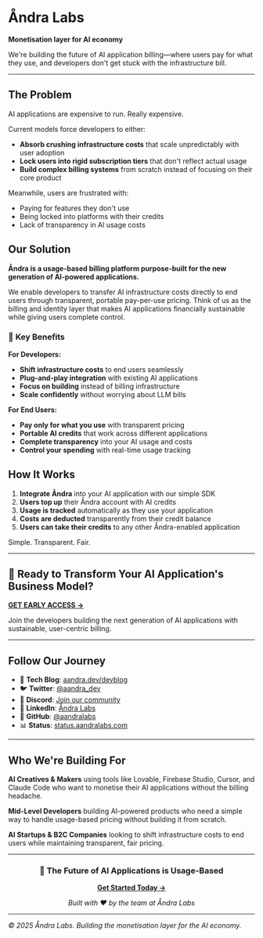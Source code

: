 # Åndra Labs

**Monetisation layer for AI economy**

We're building the future of AI application billing—where users pay for what they use, and developers don't get stuck with the infrastructure bill.

---

## The Problem

AI applications are expensive to run. Really expensive.

Current models force developers to either:
- **Absorb crushing infrastructure costs** that scale unpredictably with user adoption
- **Lock users into rigid subscription tiers** that don't reflect actual usage
- **Build complex billing systems** from scratch instead of focusing on their core product

Meanwhile, users are frustrated with:
- Paying for features they don't use
- Being locked into platforms with their credits
- Lack of transparency in AI usage costs

## Our Solution

**Åndra is a usage-based billing platform purpose-built for the new generation of AI-powered applications.**

We enable developers to transfer AI infrastructure costs directly to end users through transparent, portable pay-per-use pricing. Think of us as the billing and identity layer that makes AI applications financially sustainable while giving users complete control.

### 🎯 **Key Benefits**

**For Developers:**
- **Shift infrastructure costs** to end users seamlessly
- **Plug-and-play integration** with existing AI applications
- **Focus on building** instead of billing infrastructure
- **Scale confidently** without worrying about LLM bills

**For End Users:**
- **Pay only for what you use** with transparent pricing
- **Portable AI credits** that work across different applications
- **Complete transparency** into your AI usage and costs
- **Control your spending** with real-time usage tracking

## How It Works

1. **Integrate Åndra** into your AI application with our simple SDK
2. **Users top up** their Åndra account with AI credits
3. **Usage is tracked** automatically as they use your application
4. **Costs are deducted** transparently from their credit balance
5. **Users can take their credits** to any other Åndra-enabled application

Simple. Transparent. Fair.

---

## 🚀 Ready to Transform Your AI Application's Business Model?

**[GET EARLY ACCESS →](https://aandra.dev/)**

Join the developers building the next generation of AI applications with sustainable, user-centric billing.

---

## Follow Our Journey

- 📖 **Tech Blog**: [aandra.dev/devblog](https://aandra.dev/devblog/en/)
- 🐦 **Twitter**: [@aandra_dev](https://x.com/aandra_dev)
- 💬 **Discord**: [Join our community](https://discord.com/invite/TNXPwvHNFp)
- 💼 **LinkedIn**: [Åndra Labs](https://www.linkedin.com/company/aandralabs)
- 🔧 **GitHub**: [@aandralabs](https://github.com/aandralabs)
- 📊 **Status**: [status.aandralabs.com](https://status.aandralabs.com)

---

## Who We're Building For

**AI Creatives & Makers** using tools like Lovable, Firebase Studio, Cursor, and Claude Code who want to monetise their AI applications without the billing headache.

**Mid-Level Developers** building AI-powered products who need a simple way to handle usage-based pricing without building it from scratch.

**AI Startups & B2C Companies** looking to shift infrastructure costs to end users while maintaining transparent, fair pricing.

---

<div align="center">

### 🌟 **The Future of AI Applications is Usage-Based**

**[Get Started Today →](https://aandra.dev/)**

*Built with ❤️ by the team at Åndra Labs*

</div>

---

*© 2025 Åndra Labs. Building the monetisation layer for the AI economy.*
